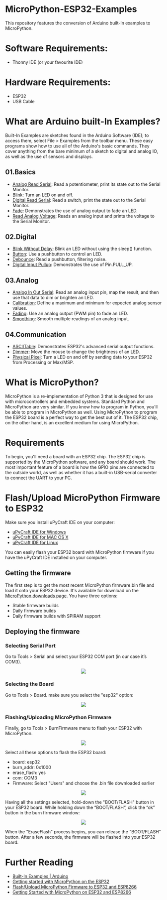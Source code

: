 # MicroPython-ESP32-Examples
This repository features the conversion of Arduino built-In examples to MicroPython.

# Software Requirements:
- Thonny IDE (or your favourite IDE)

# Hardware Requirements:
- ESP32
- USB Cable

# What are Arduino built-In Examples?
Built-In Examples are sketches found in the Arduino Software (IDE); to access them, select File > Examples from the toolbar menu. These easy programs show how to use all of the Arduino's basic commands. They cover anything from the bare minimum of a sketch to digital and analog IO, as well as the use of sensors and displays.

## 01.Basics
- [Analog Read Serial](https://github.com/Hatem-Zehir/MicroPython-ESP32-Examples/blob/main/01.Basics/AnalogReadSerial.py): Read a potentiometer, print its state out to the Serial Monitor.
- [Blink](https://github.com/Hatem-Zehir/MicroPython-ESP32-Examples/blob/main/01.Basics/Blink.py): Turn an LED on and off.
- [Digital Read Serial](https://github.com/Hatem-Zehir/MicroPython-ESP32-Examples/blob/main/01.Basics/DigitalReadSerial.py): Read a switch, print the state out to the Serial Monitor.
- [Fade](https://github.com/Hatem-Zehir/MicroPython-ESP32-Examples/blob/main/01.Basics/Fade.py): Demonstrates the use of analog output to fade an LED.
- [Read Analog Voltage](https://github.com/Hatem-Zehir/MicroPython-ESP32-Examples/blob/main/01.Basics/ReadAnalogVoltage.py): Reads an analog input and prints the voltage to the Serial Monitor.

## 02.Digital
- [Blink Without Delay](https://github.com/Hatem-Zehir/MicroPython-ESP32-Examples/blob/main/02.Digital/BlinkWithoutDelay.py): Blink an LED without using the sleep() function.
- [Button](https://github.com/Hatem-Zehir/MicroPython-ESP32-Examples/blob/main/02.Digital/Button.py): Use a pushbutton to control an LED.
- [Debounce](https://github.com/Hatem-Zehir/MicroPython-ESP32-Examples/blob/main/02.Digital/Debounce.py): Read a pushbutton, filtering noise.
- [Digital Input Pullup](https://github.com/Hatem-Zehir/MicroPython-ESP32-Examples/blob/main/02.Digital/DigitalInputPullUp.py): Demonstrates the use of Pin.PULL_UP.

## 03.Analog
- [Analog In Out Serial](https://github.com/Hatem-Zehir/MicroPython-ESP32-Examples/blob/main/03.Analog/AnalogInOutSerial.py): Read an analog input pin, map the result, and then use that data to dim or brighten an LED.
- [Calibration](https://github.com/Hatem-Zehir/MicroPython-ESP32-Examples/blob/main/03.Analog/Calibration.py): Define a maximum and minimum for expected analog sensor values.
- [Fading](https://github.com/Hatem-Zehir/MicroPython-ESP32-Examples/blob/main/03.Analog/Fading.py): Use an analog output (PWM pin) to fade an LED.
- [Smoothing](https://github.com/Hatem-Zehir/MicroPython-ESP32-Examples/blob/main/03.Analog/Smoothing.py): Smooth multiple readings of an analog input.

## 04.Communication
- [ASCIITable](https://github.com/Hatem-Zehir/MicroPython-ESP32-Examples/blob/main/04.Communication/ASCIITable.py): Demonstrates ESP32's advanced serial output functions.
- [Dimmer](https://github.com/Hatem-Zehir/MicroPython-ESP32-Examples/blob/main/04.Communication/Dimmer.py): Move the mouse to change the brightness of an LED.
- [Physical Pixel](https://github.com/Hatem-Zehir/MicroPython-ESP32-Examples/blob/main/04.Communication/PhysicalPixel.py): Turn a LED on and off by sending data to your ESP32 from Processing or Max/MSP.

# What is MicroPython?
MicroPython is a re-implementation of Python 3 that is designed for use with microcontrollers and embedded systems. Standard Python and MicroPython are very similar. If you know how to program in Python, you'll be able to program in MicroPython as well.
Using MicroPython to program the ESP32 board is a perfect way to get the best out of it. The ESP32 chip, on the other hand, is an excellent medium for using MicroPython.

# Requirements
To begin, you'll need a board with an ESP32 chip. The ESP32 chip is supported by the MicroPython software, and any board should work. The most important feature of a board is how the GPIO pins are connected to the outside world, as well as whether it has a built-in USB-serial converter to connect the UART to your PC.

# Flash/Upload MicroPython Firmware to ESP32
Make sure you install uPyCraft IDE on your computer:
- [uPyCraft IDE for Windows](https://github.com/DFRobot/uPyCraft/raw/master/uPyCraft.exe)
- [uPyCraft IDE for MAC OS X](https://github.com/DFRobot/uPyCraft_src)
- [uPyCraft IDE for Linux](https://github.com/DFRobot/uPyCraft_src)

You can easily flash your ESP32 board with MicroPython firmware if you have the uPyCraft IDE installed on your computer.

## Getting the firmware
The first step is to get the most recent MicroPython firmware.bin file and load it onto your ESP32 device. It's available for download on the [MicroPython downloads page](https://micropython.org/download/esp32/). You have three options:
- Stable firmware builds
- Daily firmware builds
- Daily firmware builds with SPIRAM support

## Deploying the firmware
### Selecting Serial Port
Go to Tools > Serial and select your ESP32 COM port (in our case it’s COM3).

<p align="center">
  <img  src="https://github.com/Hatem-Zehir/MicroPython-ESP32-Examples/blob/main/assets/uPyCraft-IDE-Select-Serial-Port-COM3.png">
</p>

### Selecting the Board
Go to Tools > Board. make sure you select the "esp32" option:

<p align="center">
  <img  src="https://github.com/Hatem-Zehir/MicroPython-ESP32-Examples/blob/main/assets/uPyCraft-IDE-Select-Board-ESP32.png">
</p>

### Flashing/Uploading MicroPython Firmware
Finally, go to Tools > BurnFirmware menu to flash your ESP32 with MicroPython.

<p align="center">
  <img  src="https://github.com/Hatem-Zehir/MicroPython-ESP32-Examples/blob/main/assets/uPyCraft-IDE-Tools-burn-Firmware.png">
</p>

Select all these options to flash the ESP32 board:
* board: esp32
* burn_addr: 0x1000
* erase_flash: yes
* com: COM3
* Firmware: Select "Users" and choose the .bin file downloaded earlier

<p align="center">
  <img  src="https://github.com/Hatem-Zehir/MicroPython-ESP32-Examples/blob/main/assets/flash-firmware-esp32-prepare.png">
</p>

Having all the settings selected, hold-down the "BOOT/FLASH" button in your ESP32 board. While holding down the “BOOT/FLASH“, click the “ok” button in the burn firmware window:

<p align="center">
  <img  src="https://github.com/Hatem-Zehir/MicroPython-ESP32-Examples/blob/main/assets/OK-update-firmware-esp32.png">
</p>

When the "EraseFlash" process begins, you can release the "BOOT/FLASH" button. After a few seconds, the firmware will be flashed into your ESP32 board.

# Further Reading
- [Built-In Examples | Arduino](https://www.arduino.cc/en/Tutorial/BuiltInExamples)
- [Getting started with MicroPython on the ESP32](https://docs.micropython.org/en/latest/esp32/tutorial/intro.html)
- [Flash/Upload MicroPython Firmware to ESP32 and ESP8266](https://randomnerdtutorials.com/flash-upload-micropython-firmware-esp32-esp8266/)
- [Getting Started with MicroPython on ESP32 and ESP8266](https://randomnerdtutorials.com/getting-started-micropython-esp32-esp8266/)
